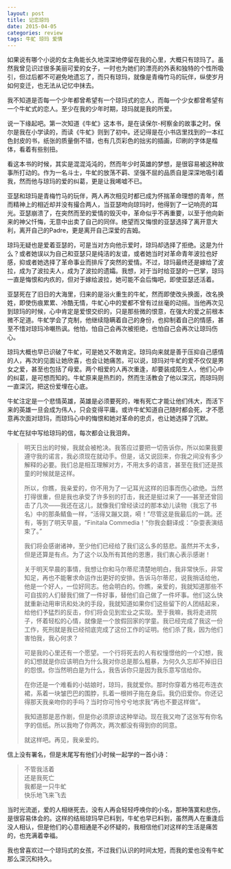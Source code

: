 ```yaml
---
layout: post
title: 记恋琼玛
date: 2015-04-05
categories: review
tags: 牛虻 琼玛 爱情
---
```


如果说有哪个小说的女主角能长久地深深地停留在我的心里，大概只有琼玛了。虽然我曾见识过很多美丽可爱的女子，一时也为她们的漂亮的外表和独特的个性所吸引，但过后都不可避免地遗忘了，而只有琼玛，就像是青梅竹马的玩伴，纵使岁月如何变迁，也无法从记忆中抹去。

我不知道是否每一个少年都曾希望有一个琼玛式的恋人，而每一个少女都曾希望有一个牛虻式的恋人。至少在我的少年时期，琼玛就是我的所爱。

说一下缘起吧。第一次知道《牛虻》这本书，是在读保尔-柯察金的故事之时。保尔是我在小学读的，而读《牛虻》则到了初中。还记得是在小书店里找到的一本红色封皮的书，纸张的质量倒不错，也有几页彩色的拙劣的插画，印刷的字体是楷体，看着有些别扭。

看这本书的时候，其实是混混沌沌的，然而年少时英雄的梦想，是很容易被这种故事所打动的。作为一名斗士，牛虻的放荡不羁、坚强不屈的品质自是深深地吸引着我，然而他与琼玛的爱的纠葛，更是让我唏嘘不已。

亚瑟和琼玛是青梅竹马的玩伴，两人再次相见时都已成为怀揣革命理想的青年，然而精神上的相近却并没有撮合两人，当亚瑟吻向琼玛时，他得到了一记响亮的耳光。亚瑟崩溃了，在突然而至的爱情的毁灭中，革命似乎不再重要，以至于他向新来的神父忏悔，无意中出卖了自己的同伴。绝望而又悔恨的亚瑟选择了离开意大利，离开自己的Padre，更是离开自己深爱的吉姆。

琼玛无疑也是爱着亚瑟的，可是当对方向他示爱时，琼玛却选择了拒绝。这是为什么？或者她误以为自己和亚瑟只是纯洁的友谊，或者她当时对革命青年波拉也好感，抑或者她选择了革命事业而排斥了突然的爱情。不过，琼玛最终还是嫁给了波拉，成为了波拉夫人，成为了波拉的遗孀。我想，对于当时给亚瑟的一巴掌，琼玛一直是悔恨和内疚的，但对于嫁给波拉，她可能不会后悔吧，即使亚瑟还活着。

亚瑟死在了旧日的大海里，归来的是浴火重生的牛虻，然而即使改头换面，改名换姓，即使伤痕累累、冷酷无情，牛虻心中的爱都不曾有过丝毫的动摇。当他再次见到琼玛的时候，心中肯定是爱恨交织的，只是那些微的恨意，在强大的爱之前根本微不足道。牛虻学会了克制，他继续隐瞒着自己的身份，也抑制着自己的情感，甚至不惜对琼玛冷嘲热讽。他怕，怕自己会再次被拒绝，也怕自己会再次让琼玛伤心。

琼玛大概也早已识破了牛虻，可是她又不敢肯定。琼玛向来就是善于压抑自己感情的人，再次的见面让她欣喜，也会让她痛苦。可以说，琼玛对牛虻的爱不仅仅是男女之爱，甚至也包括了母爱。两个相爱的人再次重逢，却要装成陌生人，他们心中的纠葛，是可想而知的。牛虻原来是热烈的，然而生活教会了他以深沉，而琼玛则一直深沉，把这份爱埋在心底。

牛虻注定是一个悲情英雄，英雄是必须要死的，唯有死亡才能让他们伟大，而活下来的英雄一旦会成为伟人，只会变得平庸。或许牛虻知道自己随时都会死，才不愿意再次面对琼玛，而琼玛心中的悔恨和她对革命的忠贞，也让她选择了沉默。

牛虻在狱中写给琼玛的信，每次都会让我泪奔。

> 明天日出的时候，我就会被枪决。我答应过要把一切告诉你，所以如果我要遵守我的诺言，我必须现在就动手。但是，话又说回来，你我之间没有多少解释的必要。我们总是相互理解对方，不用太多的语言，甚至在我们还是孩童的时候就是这样。
> 
> 所以，你瞧，我亲爱的，你不用为了一记耳光这样的旧事而伤心欲绝。当然打得很重，但是我也承受了许多别的打击，我还是挺过来了——甚至还曾回击了几次——我还在这儿，就像我们曾经读过的那本幼儿读物（我忘了书名）中的那条鲭鱼一样，“活得又蹦又跳，嗬！”尽管这是我最后的一跳。还有，等到了明天早晨，“Finitala Commedia！”你我会翻译成：“杂耍表演结束了。”
> 
> 我们将会感谢诸神，至少他们已经给了我们这么多的慈悲。虽然并不太多，但是还算是有点。为了这个以及所有其他的恩惠，我们衷心表示感谢！
> 
> 关于明天早晨的事情，我想让你和马尔蒂尼清楚地明白，我非常快乐，非常知足，再也不能奢求命运作出更好的安排。告诉马尔蒂尼，说我捎话给他，他是一个好人，一位好同志。他会明白的。你瞧，亲爱的，我就知道那些不可自拔的人们替我们做了一件好事，替他们自己做了一件坏事。他们这么快就重新动用审讯和处决的手段，我就知道如果你们这些留下的人团结起来，给他们予猛烈的反击，你们将会见到宏业之实现。至于我嘛，我将走进院子，怀着轻松的心情，就像是一个放假回家的学童。我已经完成了我这一份工作，死刑就是我已经彻底完成了这份工作的证明。他们杀了我，因为他们害怕我，我心何求？
> 
> 可是我的心里还有一个愿望。一个行将死去的人有权憧憬他的一个幻想，我的幻想就是你应该明白为什么我对你总是那么粗暴，为何久久忘却不掉旧日的怨恨。你当然明白是为什么，我告诉你只是因为我乐意写信给你。
> 
> 在你还是一个难看的小姑娘时，琼玛，我就爱你。那时你穿着方格花布连衣裙，系着一块皱巴巴的围脖，扎着一根辫子拖在身后。我仍旧爱你。你还记得那天我亲吻你的手吗？当时你可怜兮兮地求我“再也不要这样做”。
> 
> 我知道那是恶作剧，但是你必须原谅这种举动。现在我又吻了这张写有你名字的信纸。所以我吻了你两次，两次都没有得到你的同意。
> 
> 就这样吧。再见，我亲爱的。

信上没有署名，但是末尾写有他们小时候一起学的一首小诗：
>   
> 不管我活着  
> 还是我死亡  
> 我都是一只牛虻  
> 快乐地飞来飞去

当时光流逝，爱的人相继死去，没有人再会轻轻呼唤你的小名，那种落寞和悲伤，是很容易体会的。这样的结局琼玛早已料到，牛虻也早已料到，虽然两人在重逢后没人相认，但是他们的心意相通是不必怀疑的，我相信他们对这样的生活是痛苦的，也充满着幸福。

我也曾喜欢过一个琼玛式的女孩，不过我们认识的时间太短，而我的爱也没有牛虻那么深沉和持久。